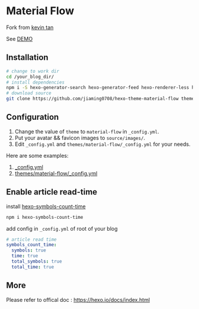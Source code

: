 # Material Flow

Fork from [kevin tan](https://github.com/stkevintan/hexo-theme-material-flow)

See [DEMO](https://jiaming0708.github.io)

## Installation
```bash
# change to work dir
cd /your_blog_dir/
# install dependencies
npm i -S hexo-generator-search hexo-generator-feed hexo-renderer-less hexo-autoprefixer hexo-generator-json-content
# download source
git clone https://github.com/jiaming0708/hexo-theme-material-flow themes/material-flow
```

## Configuration
1. Change the value of `theme` to `material-flow` in `_config.yml`.
2. Put your avatar && favicon images to `source/images/`.
3. Edit `_config.yml` and `themes/material-flow/_config.yml` for your needs.


Here are some examples:
1. [_config.yml](https://github.com/jiaming0708/blog-source/blob/master/_config.yml)
2. [themes/material-flow/_config.yml](https://github.com/jiaming0708/blog-source/blob/master/themes/material-flow/_config.yml)

## Enable article read-time
install [hexo-symbols-count-time](https://github.com/theme-next/hexo-symbols-count-time)

```bash
npm i hexo-symbols-count-time
```

add config in `_config.yml` of root of your blog
```yml
# article read time
symbols_count_time:
  symbols: true
  time: true
  total_symbols: true
  total_time: true
```

## More 
Please refer to offical doc : <https://hexo.io/docs/index.html>
